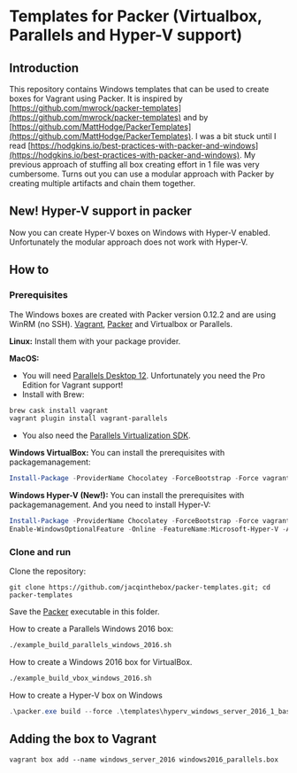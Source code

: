 # Templates for Packer (Virtualbox, Parallels and Hyper-V support)


## Introduction
This repository contains Windows templates that can be used to create boxes for Vagrant using Packer.
It is inspired by [https://github.com/mwrock/packer-templates](https://github.com/mwrock/packer-templates) and by [https://github.com/MattHodge/PackerTemplates](https://github.com/MattHodge/PackerTemplates).
I was a bit stuck until I read [https://hodgkins.io/best-practices-with-packer-and-windows](https://hodgkins.io/best-practices-with-packer-and-windows). My previous approach of stuffing all box creating effort in 1 file was very cumbersome. Turns out you can use a modular approach with Packer by creating multiple artifacts and chain them together.

## New! Hyper-V support in packer
Now you can create Hyper-V boxes on Windows with Hyper-V enabled. Unfortunately the modular approach does not work with Hyper-V. 


## How to
### Prerequisites
The Windows boxes are created with Packer version 0.12.2 and are using WinRM (no SSH).
[Vagrant](https://www.vagrantup.com), [Packer](https://www.packer.io) and Virtualbox or Parallels.

**Linux:**
Install them with your package provider.

**MacOS:**
* You will need [Parallels Desktop 12](https://www.parallels.com/eu/products/desktop/download/). Unfortunately you need the Pro Edition for Vagrant support!
* Install with Brew:
```bash
brew cask install vagrant
vagrant plugin install vagrant-parallels
```
* You also need the [Parallels Virtualization SDK](http://www.parallels.com/download/pvsdk/).

**Windows VirtualBox:**
You can install the prerequisites with packagemanagement:
```Powershell
Install-Package -ProviderName Chocolatey -ForceBootstrap -Force vagrant,virtualbox,packer
```

**Windows Hyper-V (New!):**
You can install the prerequisites with packagemanagement. 
And you need to install Hyper-V:

```Powershell
Install-Package -ProviderName Chocolatey -ForceBootstrap -Force vagrant,packer
Enable-WindowsOptionalFeature -Online -FeatureName:Microsoft-Hyper-V -All
```


### Clone and run
Clone the repository:
```
git clone https://github.com/jacqinthebox/packer-templates.git; cd packer-templates
```
Save the [Packer](https://www.packer.io) executable in this folder.

How to create a Parallels Windows 2016 box:
```bash
./example_build_parallels_windows_2016.sh
```

How to create a Windows 2016 box for VirtualBox. 

```bash
./example_build_vbox_windows_2016.sh
```

How to create a Hyper-V box on Windows

```Powershell
.\packer.exe build --force .\templates\hyperv_windows_server_2016_1_base.json
```


## Adding the box to Vagrant

```
vagrant box add --name windows_server_2016 windows2016_parallels.box
```
